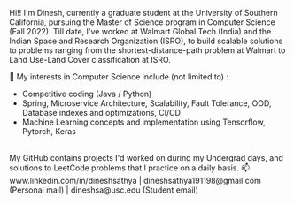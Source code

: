 Hi!! I'm Dinesh, currently a graduate student at the University of Southern California, pursuing the Master of Science program in Computer Science (Fall 2022).
Till date, I've worked at Walmart Global Tech (India) and the Indian Space and Research Organization (ISRO), to build scalable solutions to 
problems ranging from the shortest-distance-path problem at Walmart to Land Use-Land Cover classification at ISRO.

👀 My interests in Computer Science include (not limited to) :
- Competitive coding (Java / Python)
- Spring, Microservice Architecture, Scalability, Fault Tolerance, OOD, Database indexes and optimizations, CI/CD
- Machine Learning concepts and implementation using Tensorflow, Pytorch, Keras

<br/>
My GitHub contains projects I'd worked on during my Undergrad days, and solutions to LeetCode problems that I practice on a daily basis.
📫 www.linkedin.com/in/dineshsathya | dineshsathya191198@gmail.com (Personal mail) | dineshsa@usc.edu (Student email) 
